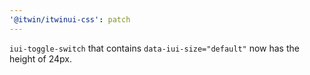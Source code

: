 ```yaml
---
'@itwin/itwinui-css': patch
---
```


`iui-toggle-switch` that contains `data-iui-size="default"` now has the height of 24px.
